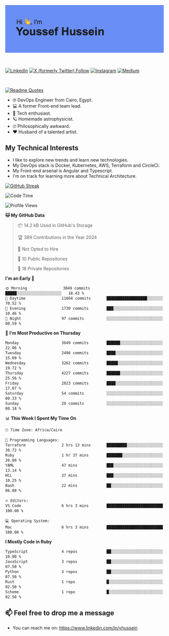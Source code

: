 [![Youssef's GitHub Banner](./assets/youssef-hussein.png)](https://github.com/yorki404)

</br>

[![LinkedIn](https://img.shields.io/badge/linkedin-%230077B5.svg?style=for-the-badge&logo=linkedin&logoColor=white)](https://www.linkedin.com/in/yhussein/)
[![X (formerly Twitter) Follow](https://img.shields.io/twitter/follow/devqik_?style=for-the-badge&logo=X&logoColor=White&labelColor=White)](https://twitter.com/devqik_)
[![Instagram](https://img.shields.io/badge/devqik-E4405F?style=for-the-badge&logo=Instagram&logoColor=white)](https://instagram.com/devqik)
[![Medium](https://img.shields.io/badge/Medium-12100E?style=for-the-badge&logo=medium&logoColor=white)](https://medium.com/@devqik)

</br>

[![Readme Quotes](https://quotes-github-readme.vercel.app/api?type=horizontal&theme=dark)](https://github.com/piyushsuthar/github-readme-quotes)

- :nerd_face: DevOps Engineer from Cairo, Egypt.
- :computer: A former Front-end team lead.
- :satellite: Tech enthusiast.
- :ringed_planet: Homemade astrophysicist.
- :roll_eyes: Philosophically awkward.
- :heart: Husband of a talented artist.

## My Technical Interests

- I like to explore new trends and learn new technologies.
- My DevOps stack is Docker, Kubernetes, AWS, Terraform and CircleCI.
- My Front-end arsenal is Angular and Typescript.
- I'm on track for learning more about Technical Architecture.

[![GitHub Streak](https://streak-stats.demolab.com/?user=devqik&theme=dark)](https://git.io/streak-stats)

<!--START_SECTION:waka-->
![Code Time](http://img.shields.io/badge/Code%20Time-789%20hrs%2041%20mins-blue)

![Profile Views](http://img.shields.io/badge/Profile%20Views-0-blue)

**🐱 My GitHub Data** 

> 📦 14.2 kB Used in GitHub's Storage 
 > 
> 🏆 389 Contributions in the Year 2024
 > 
> 🚫 Not Opted to Hire
 > 
> 📜 10 Public Repositories 
 > 
> 🔑 18 Private Repositories 
 > 
**I'm an Early 🐤** 

```text
🌞 Morning                3049 commits        █████░░░░░░░░░░░░░░░░░░░░   18.43 % 
🌆 Daytime                11664 commits       ██████████████████░░░░░░░   70.52 % 
🌃 Evening                1730 commits        ███░░░░░░░░░░░░░░░░░░░░░░   10.46 % 
🌙 Night                  97 commits          ░░░░░░░░░░░░░░░░░░░░░░░░░   00.59 % 
```
📅 **I'm Most Productive on Thursday** 

```text
Monday                   3649 commits        ██████░░░░░░░░░░░░░░░░░░░   22.06 % 
Tuesday                  2496 commits        ████░░░░░░░░░░░░░░░░░░░░░   15.09 % 
Wednesday                3262 commits        █████░░░░░░░░░░░░░░░░░░░░   19.72 % 
Thursday                 4227 commits        ██████░░░░░░░░░░░░░░░░░░░   25.56 % 
Friday                   2823 commits        ████░░░░░░░░░░░░░░░░░░░░░   17.07 % 
Saturday                 54 commits          ░░░░░░░░░░░░░░░░░░░░░░░░░   00.33 % 
Sunday                   29 commits          ░░░░░░░░░░░░░░░░░░░░░░░░░   00.18 % 
```


📊 **This Week I Spent My Time On** 

```text
🕑︎ Time Zone: Africa/Cairo

💬 Programming Languages: 
Terraform                2 hrs 13 mins       █████████░░░░░░░░░░░░░░░░   36.72 % 
Ruby                     1 hr 37 mins        ███████░░░░░░░░░░░░░░░░░░   26.80 % 
YAML                     47 mins             ███░░░░░░░░░░░░░░░░░░░░░░   13.14 % 
HCL                      37 mins             ███░░░░░░░░░░░░░░░░░░░░░░   10.25 % 
Bash                     22 mins             ██░░░░░░░░░░░░░░░░░░░░░░░   06.08 % 

🔥 Editors: 
VS Code                  6 hrs 3 mins        █████████████████████████   100.00 % 

💻 Operating System: 
Mac                      6 hrs 3 mins        █████████████████████████   100.00 % 
```

**I Mostly Code in Ruby** 

```text
TypeScript               4 repos             ██░░░░░░░░░░░░░░░░░░░░░░░   10.00 % 
JavaScript               3 repos             ██░░░░░░░░░░░░░░░░░░░░░░░   07.50 % 
Python                   3 repos             ██░░░░░░░░░░░░░░░░░░░░░░░   07.50 % 
Rust                     1 repo              █░░░░░░░░░░░░░░░░░░░░░░░░   02.50 % 
Scheme                   1 repo              █░░░░░░░░░░░░░░░░░░░░░░░░   02.50 % 
```




<!--END_SECTION:waka-->

## 📫 Feel free to drop me a message
- You can reach me on: https://www.linkedin.com/in/yhussein
